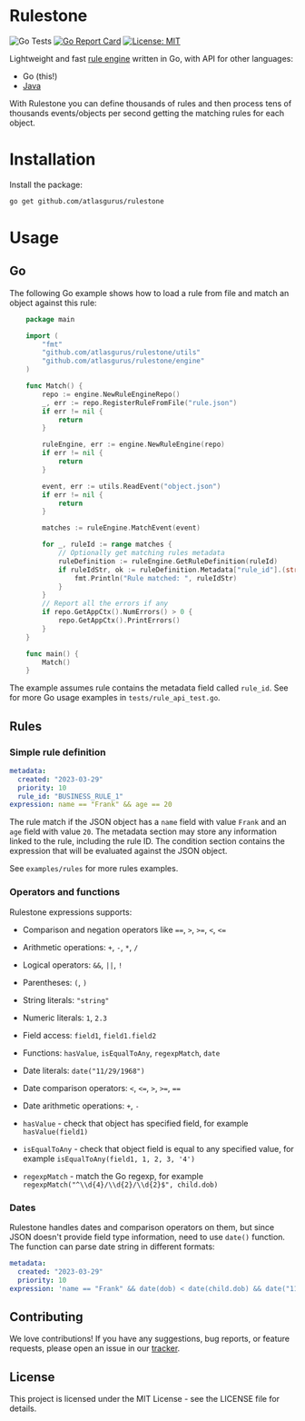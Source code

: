 # Rulestone #

![Go Tests](https://github.com/atlasgurus/rulestone/actions/workflows/tests.yml/badge.svg)
[![Go Report Card](https://goreportcard.com/badge/github.com/atlasgurus/rulestone)](https://goreportcard.com/report/github.com/atlasgurus/rulestone)
[![License: MIT](https://img.shields.io/badge/License-MIT-yellow.svg)](https://github.com/atlasgurus/rulestone/blob/main/LICENSE)

Lightweight and fast [rule engine](https://en.wikipedia.org/wiki/Business_rules_engine) written in Go, with API for
other languages:
* Go (this!)
* [Java](https://github.com/atlasgurus/rulestone-java)

With Rulestone you can define thousands of rules and then process tens of thousands events/objects per second getting
the matching rules for each object.

# Installation

Install the package:

```bash
go get github.com/atlasgurus/rulestone
```

# Usage

## Go

The following Go example shows how to load a rule from file and match an object against this rule:

```go
    package main

    import (
        "fmt"
        "github.com/atlasgurus/rulestone/utils"
        "github.com/atlasgurus/rulestone/engine"
    )

    func Match() {
        repo := engine.NewRuleEngineRepo()
        _, err := repo.RegisterRuleFromFile("rule.json")
        if err != nil {
            return
        }

        ruleEngine, err := engine.NewRuleEngine(repo)
        if err != nil {
            return
        }

        event, err := utils.ReadEvent("object.json")
        if err != nil {
            return
        }

        matches := ruleEngine.MatchEvent(event)

        for _, ruleId := range matches {
			// Optionally get matching rules metadata
            ruleDefinition := ruleEngine.GetRuleDefinition(ruleId)
            if ruleIdStr, ok := ruleDefinition.Metadata["rule_id"].(string); ok {
                fmt.Println("Rule matched: ", ruleIdStr)
            }
        }
        // Report all the errors if any
        if repo.GetAppCtx().NumErrors() > 0 {
            repo.GetAppCtx().PrintErrors()
        }
    }

    func main() {
        Match()
    }
```

The example assumes rule contains the metadata field called `rule_id`.
See for more Go usage examples in `tests/rule_api_test.go`.

## Rules

### Simple rule definition

```yaml
metadata:
  created: "2023-03-29"
  priority: 10
  rule_id: "BUSINESS_RULE_1"
expression: name == "Frank" && age == 20

```

The rule match if the JSON object has a `name` field with value `Frank` and an `age` field with value `20`.
The metadata section may store any information linked to the rule, including the rule ID.
The condition section contains the expression that will be evaluated against the JSON object.

See `examples/rules` for more rules examples.

### Operators and functions

Rulestone expressions supports:
* Comparison and negation operators like `==`, `>`, `>=`, `<`, `<=`
* Arithmetic operations: `+`, `-`, `*`, `/`
* Logical operators: `&&`, `||`, `!`
* Parentheses: `(`, `)`
* String literals: `"string"`
* Numeric literals: `1`, `2.3`
* Field access: `field1`, `field1.field2`
* Functions: `hasValue`, `isEqualToAny`, `regexpMatch`, `date`
* Date literals: `date("11/29/1968")`
* Date comparison operators: `<`, `<=`, `>`, `>=`, `==`
* Date arithmetic operations: `+`, `-`


* `hasValue` - check that object has specified field, for example `hasValue(field1)`
* `isEqualToAny` - check that object field is equal to any specified value, for example `isEqualToAny(field1, 1, 2, 3, '4')`
* `regexpMatch` - match the Go regexp, for example `regexpMatch("^\\d{4}/\\d{2}/\\d{2}$", child.dob)`

### Dates

Rulestone handles dates and comparison operators on them, but since JSON doesn't provide field type information,
need to use `date()` function. The function can parse date string in different formats:

```yaml
metadata:
  created: "2023-03-29"
  priority: 10
expression: 'name == "Frank" && date(dob) < date(child.dob) && date("11/29/1968") > date(dob) && date(dob) == date("11/28/1968")'
```

## Contributing
We love contributions! If you have any suggestions, bug reports, or feature requests, please open an issue in our [tracker](https://github.com/atlasgurus/rulestone/issues).

## License
This project is licensed under the MIT License - see the LICENSE file for details.
